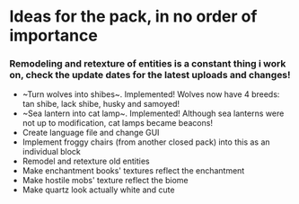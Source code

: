 # Ideas for the pack, in no order of importance

### Remodeling and retexture of entities is a constant thing i work on, check the update dates for the latest uploads and changes!
- ~Turn wolves into shibes~. Implemented! Wolves now have 4 breeds: tan shibe, lack shibe, husky and samoyed!
- ~Sea lantern into cat lamp~. Implemented! Although sea lanterns were not up to modification, cat lamps became beacons!
- Create language file and change GUI
- Implement froggy chairs (from another closed pack) into this as an individual block
- Remodel and retexture old entities
- Make enchantment books' textures reflect the enchantment
- Make hostile mobs' texture reflect the biome
- Make quartz look actually white and cute
